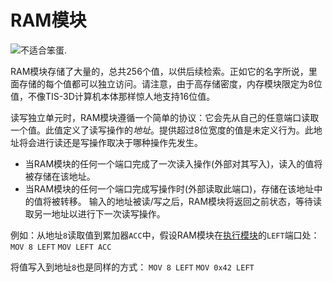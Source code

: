 # RAM模块
![不适合笨蛋.](item:tis3d:random_access_memory_module)

RAM模块存储了大量的，总共256个值，以供后续检索。正如它的名字所说，里面存储的每个值都可以独立访问。请注意，由于高存储密度，内存模块限定为8位值，不像TIS-3D计算机本体那样惊人地支持16位值。

读写独立单元时，RAM模块遵循一个简单的协议：它会先从自己的任意端口读取一个值。此值定义了读写操作的*地址*。提供超过8位宽度的值是未定义行为。此地址将会进行读还是写操作取决于哪种操作先发生。
- 当RAM模块的任何一个端口完成了一次读入操作(外部对其写入)，读入的值将被存储在该地址。
- 当RAM模块的任何一个端口完成写操作时(外部读取此端口)，存储在该地址中的值将被转移。
输入的地址被读/写之后，RAM模块将返回之前状态，等待读取另一地址以进行下一次读写操作。

例如：从地址`8`读取值到累加器`ACC`中，假设RAM模块在[执行模块](execution_module.md)的`LEFT`端口处：
`MOV 8 LEFT`
`MOV LEFT ACC`

将值写入到地址`8`也是同样的方式：
`MOV 8 LEFT`
`MOV 0x42 LEFT`
